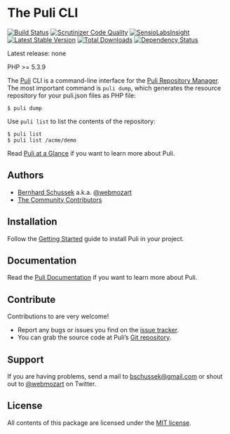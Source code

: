 The Puli CLI
============

[![Build Status](https://travis-ci.org/puli/puli-cli.svg)](https://travis-ci.org/puli/puli-cli)
[![Scrutinizer Code Quality](https://scrutinizer-ci.com/g/puli/puli-cli/badges/quality-score.png?b=master)](https://scrutinizer-ci.com/g/puli/puli-cli/?branch=master)
[![SensioLabsInsight](https://insight.sensiolabs.com/projects/c5c81ae7-451e-49bb-8b43-e8e3cd5f82f7/mini.png)](https://insight.sensiolabs.com/projects/c5c81ae7-451e-49bb-8b43-e8e3cd5f82f7)
[![Latest Stable Version](https://poser.pugx.org/puli/puli-cli/v/stable.png)](https://packagist.org/packages/puli/puli-cli)
[![Total Downloads](https://poser.pugx.org/puli/puli-cli/downloads.png)](https://packagist.org/packages/puli/puli-cli)
[![Dependency Status](https://www.versioneye.com/php/puli:puli-cli/1.0.0/badge.png)](https://www.versioneye.com/php/puli:puli-cli/1.0.0)

Latest release: none

PHP >= 5.3.9

The [Puli] CLI is a command-line interface for the [Puli Repository Manager].
The most important command is `puli dump`, which generates the resource
repository for your puli.json files as PHP file:

```
$ puli dump
```

Use `puli list` to list the contents of the repository:

```
$ puli list
$ puli list /acme/demo
```

Read [Puli at a Glance] if you want to learn more about Puli.

Authors
-------

* [Bernhard Schussek] a.k.a. [@webmozart]
* [The Community Contributors]

Installation
------------

Follow the [Getting Started] guide to install Puli in your project.

Documentation
-------------

Read the [Puli Documentation] if you want to learn more about Puli.

Contribute
----------

Contributions to are very welcome!

* Report any bugs or issues you find on the [issue tracker].
* You can grab the source code at Puli’s [Git repository].

Support
-------

If you are having problems, send a mail to bschussek@gmail.com or shout out to
[@webmozart] on Twitter.

License
-------

All contents of this package are licensed under the [MIT license].

[Puli]: https://github.com/puli/puli
[Puli Repository Manager]: https://github.com/puli/puli-repository-manager
[Bernhard Schussek]: http://webmozarts.com
[The Community Contributors]: https://github.com/puli/puli-cli/graphs/contributors
[Getting Started]: http://puli.readthedocs.org/en/latest/getting-started.html
[Puli Documentation]: http://puli.readthedocs.org/en/latest/index.html
[Puli at a Glance]: http://puli.readthedocs.org/en/latest/at-a-glance.html
[issue tracker]: https://github.com/puli/puli/issues
[Git repository]: https://github.com/puli/puli-cli
[@webmozart]: https://twitter.com/webmozart
[MIT license]: LICENSE
